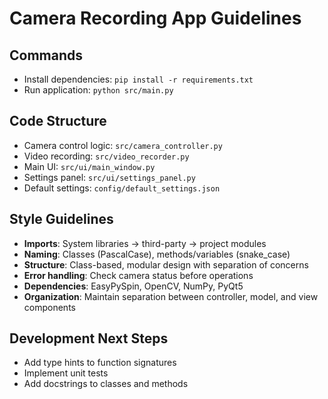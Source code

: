 # Camera Recording App Guidelines

## Commands
- Install dependencies: `pip install -r requirements.txt`
- Run application: `python src/main.py`

## Code Structure
- Camera control logic: `src/camera_controller.py`
- Video recording: `src/video_recorder.py`
- Main UI: `src/ui/main_window.py`
- Settings panel: `src/ui/settings_panel.py`
- Default settings: `config/default_settings.json`

## Style Guidelines
- **Imports**: System libraries → third-party → project modules
- **Naming**: Classes (PascalCase), methods/variables (snake_case)
- **Structure**: Class-based, modular design with separation of concerns
- **Error handling**: Check camera status before operations
- **Dependencies**: EasyPySpin, OpenCV, NumPy, PyQt5
- **Organization**: Maintain separation between controller, model, and view components

## Development Next Steps
- Add type hints to function signatures
- Implement unit tests
- Add docstrings to classes and methods